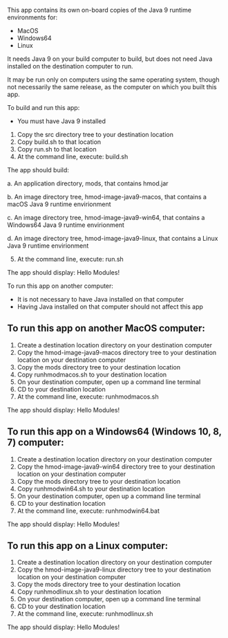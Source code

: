This app contains its own on-board copies of the Java 9 runtime environments for:

- MacOS
- Windows64
- Linux

It needs Java 9 on your build computer to build, but does not need Java installed on the destination computer to run.

It may be run only on computers using the same operating system, though not necessarily the same release, as the computer on which you built this app.

To build and run this app:

- You must have Java 9 installed

1. Copy the src directory tree to your destination location
2. Copy build.sh to that location
3. Copy run.sh to that location
4. At the command line, execute: build.sh

The app should build:

a. An application directory, mods, that contains hmod.jar

b. An image directory tree, hmod-image-java9-macos, that contains a macOS Java 9 runtime envirionment

c. An image directory tree, hmod-image-java9-win64, that contains a Windows64 Java 9 runtime envirionment

d. An image directory tree, hmod-image-java9-linux, that contains a Linux Java 9 runtime envirionment

5. At the command line, execute: run.sh

The app should display: Hello Modules!

To run this app on another computer:

- It is not necessary to have Java installed on that computer
- Having Java installed on that computer should not affect this app


To run this app on another MacOS computer:
------------------------------------------

1. Create a destination location directory on your destination computer
2. Copy the hmod-image-java9-macos directory tree to your destination location on your destination computer
3. Copy the mods directory tree to your destination location
4. Copy runhmodmacos.sh to your destination location
5. On your destination computer, open up a command line terminal
6. CD to your destination location
7. At the command line, execute: runhmodmacos.sh

The app should display: Hello Modules!


To run this app on a Windows64 (Windows 10, 8, 7) computer:
-----------------------------------------------------------

1. Create a destination location directory on your destination computer
2. Copy the hmod-image-java9-win64 directory tree to your destination location on your destination computer
3. Copy the mods directory tree to your destination location
4. Copy runhmodwin64.sh to your destination location
5. On your destination computer, open up a command line terminal
6. CD to your destination location
7. At the command line, execute: runhmodwin64.bat

The app should display: Hello Modules!


To run this app on a Linux computer:
-----------------------------------------------------------

1. Create a destination location directory on your destination computer
2. Copy the hmod-image-java9-linux directory tree to your destination location on your destination computer
3. Copy the mods directory tree to your destination location
4. Copy runhmodlinux.sh to your destination location
5. On your destination computer, open up a command line terminal
6. CD to your destination location
7. At the command line, execute: runhmodlinux.sh

The app should display: Hello Modules!
